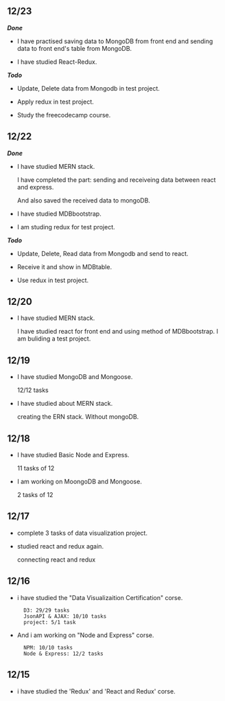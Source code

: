 ## 12/23
**_Done_**

   * I have practised saving data to MongoDB from front end and sending data to front end's table from MongoDB.
    
   * I have studied React-Redux.
   
**_Todo_**

   * Update, Delete data from Mongodb in test project.
    
   * Apply redux in test project.
   
   * Study the freecodecamp course.

    
## 12/22
**_Done_**

   * I have studied MERN stack.
    
      I have completed the part: sending and receiveing data between react and express.
      
      And also saved the received data to mongoDB.
    
   * I have studied MDBbootstrap.
   
   * I am studing redux for test project.
   
   
**_Todo_**

   * Update, Delete, Read data from Mongodb and send to react.
    
   * Receive it and show in MDBtable.
    
   * Use redux in test project.

    
## 12/20
* I have studied MERN stack.

    I have studied react for front end and using method of MDBbootstrap.
    I am buliding a test project.
## 12/19
* I have studied MongoDB and Mongoose.

    12/12 tasks
* I have studied about MERN stack.
    
    creating the ERN stack. Without mongoDB.
## 12/18
* I have studied Basic Node and Express.

    11 tasks of 12
* I am working on MoongoDB and Mongoose.

    2 tasks of 12
## 12/17
* complete 3 tasks of data visualization project.
* studied react and redux again.
    
    connecting react and redux
## 12/16
  
* i have studied the "Data Visualizaition Certification" corse.

        D3: 29/29 tasks
        JsonAPI & AJAX: 10/10 tasks
        project: 5/1 task
* And i am working on "Node and Express" corse.

        NPM: 10/10 tasks
        Node & Express: 12/2 tasks
## 12/15
  
* i have studied the 'Redux' and 'React and Redux' corse.
